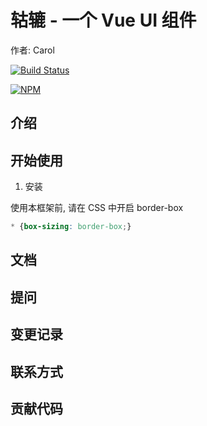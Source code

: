 # 轱辘 - 一个 Vue UI 组件

作者: Carol

[![Build Status](https://www.travis-ci.org/XiaoLuo01/Violet_ui.svg?branch=master)](https://www.travis-ci.org/XiaoLuo01/Violet_ui)

[![NPM](https://nodei.co/npm/violet_ui.png)](https://npmjs.org/violet_ui/violet_ui)

## 介绍

## 开始使用

1. 安装

使用本框架前, 请在 CSS 中开启 border-box

```css
* {box-sizing: border-box;}
```

## 文档

## 提问

## 变更记录

## 联系方式

## 贡献代码

